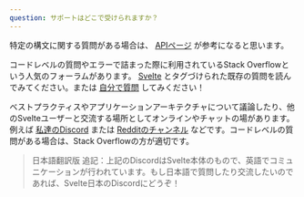 ```yaml
---
question: サポートはどこで受けられますか？
---
```


特定の構文に関する質問がある場合は、 [APIページ](docs) が参考になると思います。

コードレベルの質問やエラーで詰まった際に利用されているStack Overflowという人気のフォーラムがあります。 [Svelte](https://stackoverflow.com/questions/tagged/svelte+or+svelte-3) とタグづけられた既存の質問を読んでみてください。または [自分で質問](https://stackoverflow.com/questions/ask?tags=svelte) してみください！

ベストプラクティスやアプリケーションアーキテクチャについて議論したり、他のSvelteユーザーと交流する場所としてオンラインやチャットの場があります。例えば [私達のDiscord](https://svelte.dev/chat) または [Redditのチャンネル](https://www.reddit.com/r/sveltejs/) などです。コードレベルの質問がある場合は、Stack Overflowの方が適切です。

> 日本語翻訳版 追記：上記のDiscordはSvelte本体のもので、英語でコミュニケーションが行われています。もし日本語で質問したり交流したいのであれば、Svelte日本のDiscordにどうぞ！